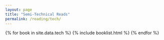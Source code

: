 ```yaml
---
layout: page
title: "Semi-Technical Reads"
permalink: /reading/tech/
---
```


<div class="reading-container">
{% for book in site.data.tech %}
{% include booklist.html %}
{% endfor %}
</div>
